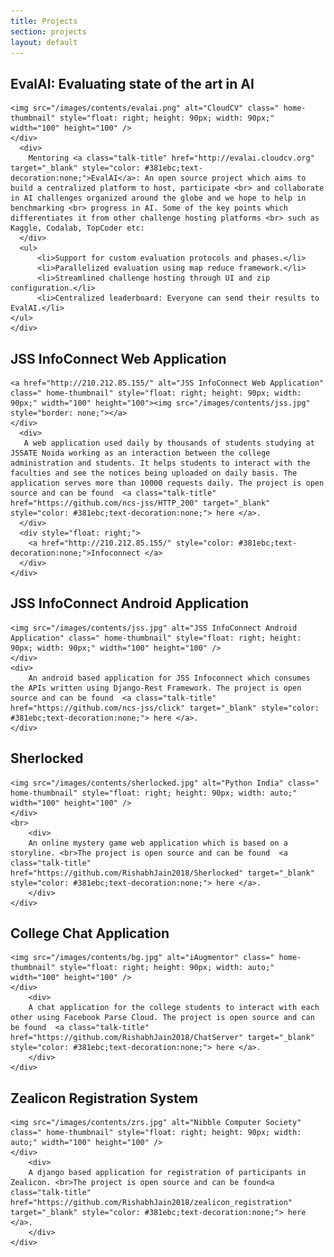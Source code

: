 ```yaml
---
title: Projects
section: projects
layout: default
---
```


<div class="hfeed">

<!-- EvalAI -->
  <div class="hentry post project-batch-title">
        <h2>EvalAI: Evaluating state of the art in AI</h2>
  </div>

  <div class="hentry post">
    <div class="entry-summary">
    <div>
      
    <img src="/images/contents/evalai.png" alt="CloudCV" class=" home-thumbnail" style="float: right; height: 90px; width: 90px;" width="100" height="100" />
    </div>
      <div>
        Mentoring <a class="talk-title" href="http://evalai.cloudcv.org" target="_blank" style="color: #381ebc;text-decoration:none;">EvalAI</a>: An open source project which aims to build a centralized platform to host, participate <br> and collaborate in AI challenges organized around the globe and we hope to help in benchmarking <br> progress in AI. Some of the key points which differentiates it from other challenge hosting platforms <br> such as Kaggle, Codalab, TopCoder etc:
      </div>
      <ul>
          <li>Support for custom evaluation protocols and phases.</li>
          <li>Parallelized evaluation using map reduce framework.</li>
          <li>Streamlined challenge hosting through UI and zip configuration.</li>
          <li>Centralized leaderboard: Everyone can send their results to EvalAI.</li>
    </ul>
    </div>
  </div>
      

<!-- JSS InfoConnect -->
  <div class="hentry post project-batch-title">
        <h2>JSS InfoConnect Web Application</h2>
  </div>

  <div class="hentry post">
    <div class="entry-summary">
    <div>
      
    <a href="http://210.212.85.155/" alt="JSS InfoConnect Web Application" class=" home-thumbnail" style="float: right; height: 90px; width: 90px;" width="100" height="100"><img src="/images/contents/jss.jpg" style="border: none;"></a>
    </div>
      <div>
       A web application used daily by thousands of students studying at JSSATE Noida working as an interaction between the college administration and students. It helps students to interact with the faculties and see the notices being uploaded on daily basis. The application serves more than 10000 requests daily. The project is open source and can be found  <a class="talk-title" href="https://github.com/ncs-jss/HTTP_200" target="_blank" style="color: #381ebc;text-decoration:none;"> here </a>.
      </div>
      <div style="float: right;">
        <a href="http://210.212.85.155/" style="color: #381ebc;text-decoration:none;">Infoconnect </a>
      </div>
    </div>
  </div>

<!-- JSS InfoConnect Android Application -->
  <div class="hentry post project-batch-title">
        <h2>JSS InfoConnect Android Application</h2>
  </div>

  <div class="hentry post">
    <div class="entry-summary">
    <div>
      
    <img src="/images/contents/jss.jpg" alt="JSS InfoConnect Android Application" class=" home-thumbnail" style="float: right; height: 90px; width: 90px;" width="100" height="100" />
    </div>
    <div>
        An android based application for JSS Infoconnect which consumes the APIs written using Django-Rest Framework. The project is open source and can be found  <a class="talk-title" href="https://github.com/ncs-jss/click" target="_blank" style="color: #381ebc;text-decoration:none;"> here </a>.
    </div>
  </div>
  </div>

  <!-- Sherlocked -->
  <div class="hentry post project-batch-title">
        <h2>Sherlocked</h2>
  </div>

  <div class="hentry post">
    <div class="entry-summary">
    <div>
      
    <img src="/images/contents/sherlocked.jpg" alt="Python India" class=" home-thumbnail" style="float: right; height: 90px; width: auto;" width="100" height="100" />
    </div>
    <br>
        <div>
        An online mystery game web application which is based on a storyline. <br>The project is open source and can be found  <a class="talk-title" href="https://github.com/RishabhJain2018/Sherlocked" target="_blank" style="color: #381ebc;text-decoration:none;"> here </a>.
        </div>
    </div>
  </div>

  <!-- College Chat Application -->
  <div class="hentry post project-batch-title">
        <h2>College Chat Application</h2>
  </div>

  <div class="hentry post">
    <div class="entry-summary">
    <div>
      
    <img src="/images/contents/bg.jpg" alt="iAugmentor" class=" home-thumbnail" style="float: right; height: 90px; width: auto;" width="100" height="100" />
    </div>
        <div>
        A chat application for the college students to interact with each other using Facebook Parse Cloud. The project is open source and can be found  <a class="talk-title" href="https://github.com/RishabhJain2018/ChatServer" target="_blank" style="color: #381ebc;text-decoration:none;"> here </a>.
        </div>
    </div>
  </div>

  <!-- Zealicon Registration System -->
  <div class="hentry post project-batch-title">
        <h2>Zealicon Registration System</h2>
  </div>

  <div class="hentry post">
    <div class="entry-summary">
    <div>
      
    <img src="/images/contents/zrs.jpg" alt="Nibble Computer Society" class=" home-thumbnail" style="float: right; height: 90px; width: auto;" width="100" height="100" />
    </div>
        <div>
        A django based application for registration of participants in Zealicon. <br>The project is open source and can be found<a class="talk-title" href="https://github.com/RishabhJain2018/zealicon_registration" target="_blank" style="color: #381ebc;text-decoration:none;"> here </a>.
        </div>
    </div>
  </div>
</div>